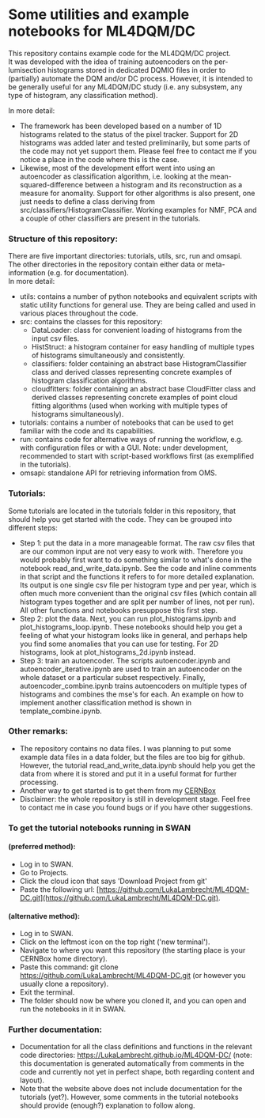 # Some utilities and example notebooks for ML4DQM/DC
  
This repository contains example code for the ML4DQM/DC project.  
It was developed with the idea of training autoencoders on the per-lumisection histograms stored in dedicated DQMIO files in order to (partially) automate the DQM and/or DC process. However, it is intended to be generally useful for any ML4DQM/DC study (i.e. any subsystem, any type of histogram, any classification method).  

In more detail:  

- The framework has been developed based on a number of 1D histograms related to the status of the pixel tracker. Support for 2D histograms was added later and tested preliminarily, but some parts of the code may not yet support them. Please feel free to contact me if you notice a place in the code where this is the case.
- Likewise, most of the development effort went into using an autoencoder as classification algorithm, i.e. looking at the mean-squared-difference between a histogram and its reconstruction as a measure for anomality. Support for other algorithms is also present, one just needs to define a class deriving from src/classifiers/HistogramClassifier. Working examples for NMF, PCA and a couple of other classifiers are present in the tutorials.

### Structure of this repository:  
There are five important directories: tutorials, utils, src, run and omsapi.  
The other directories in the repository contain either data or meta-information (e.g. for documentation).  
In more detail:  

- utils: contains a number of python notebooks and equivalent scripts with static utility functions for general use. They are being called and used in various places throughout the code.  
- src: contains the classes for this repository:
    - DataLoader: class for convenient loading of histograms from the input csv files.
    - HistStruct: a histogram container for easy handling of multiple types of histograms simultaneously and consistently.
    - classifiers: folder containing an abstract base HistogramClassifier class and derived classes representing concrete examples of histogram classification algorithms.
    - cloudfitters: folder containing an abstract base CloudFitter class and derived classes representing concrete examples of point cloud fitting algorithms (used when working with multiple types of histograms simultaneously).
- tutorials: contains a number of notebooks that can be used to get familiar with the code and its capabilities.  
- run: contains code for alternative ways of running the workflow, e.g. with configuration files or with a GUI. Note: under development, recommended to start with script-based workflows first (as exemplified in the tutorials).
- omsapi: standalone API for retrieving information from OMS.

### Tutorials:  
Some tutorials are located in the tutorials folder in this repository, that should help you get started with the code. They can be grouped into different steps:  

- Step 1: put the data in a more manageable format. The raw csv files that are our common input are not very easy to work with. Therefore you would probably first want to do something similar to what's done in the notebook read\_and\_write\_data.ipynb. See the code and inline comments in that script and the functions it refers to for more detailed explanation. Its output is one single csv file per histogram type and per year, which is often much more convenient than the original csv files (which contain all histogram types together and are split per number of lines, not per run). All other functions and notebooks presuppose this first step.  
- Step 2: plot the data. Next, you can run plot\_histograms.ipynb and plot\_histograms\_loop.ipynb. These notebooks should help you get a feeling of what your histogram looks like in general, and perhaps help you find some anomalies that you can use for testing. For 2D histograms, look at plot\_histograms\_2d.ipynb instead.  
- Step 3: train an autoencoder. The scripts autoencoder.ipynb and autoencoder\_iterative.ipynb are used to train an autoencoder on the whole dataset or a particular subset respectively. Finally, autoencoder\_combine.ipynb trains autoencoders on multiple types of histograms and combines the mse's for each. An example on how to implement another classification method is shown in template\_combine.ipynb.  
  
### Other remarks:  

- The repository contains no data files. I was planning to put some example data files in a data folder, but the files are too big for github. However, the tutorial read\_and\_write\_data.ipynb should help you get the data from where it is stored and put it in a useful format for further processing.  
- Another way to get started is to get them from my [CERNBox](https://cernbox.cern.ch/index.php/s/E9GzJ4WMZs3jbPd)
- Disclaimer: the whole repository is still in development stage. Feel free to contact me in case you found bugs or if you have other suggestions.  
  
### To get the tutorial notebooks running in SWAN  
#### (preferred method):  

- Log in to SWAN.  
- Go to Projects.  
- Click the cloud icon that says 'Download Project from git'  
- Paste the following url: [https://github.com/LukaLambrecht/ML4DQM-DC.git](https://github.com/LukaLambrecht/ML4DQM-DC.git).

#### (alternative method):  

- Log in to SWAN.
- Click on the leftmost icon on the top right ('new terminal').
- Navigate to where you want this repository (the starting place is your CERNBox home directory).
- Paste this command: git clone https://github.com/LukaLambrecht/ML4DQM-DC.git (or however you usually clone a repository).    
- Exit the terminal.  
- The folder should now be where you cloned it, and you can open and run the notebooks in it in SWAN. 
 
### Further documentation:  

- Documentation for all the class definitions and functions in the relevant code directories: https://LukaLambrecht.github.io/ML4DQM-DC/ (note: this documentation is generated automatically from comments in the code and currently not yet in perfect shape, both regarding content and layout).  
- Note that the website above does not include documentation for the tutorials (yet?). However, some comments in the tutorial notebooks should provide (enough?) explanation to follow along.  
